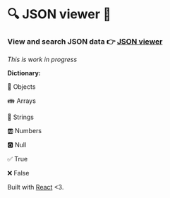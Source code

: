# 🔍 JSON viewer 🌿

### View and search JSON data 👉 [JSON viewer](http://json-viewer.surge.sh/)

_This is work in progress_

__Dictionary:__

🌿 Objects

👪 Arrays

🔢 Strings

🆎 Numbers

🅾️ Null

✅ True

❌ False

Built with [React](https://facebook.github.io/react/) <3.


